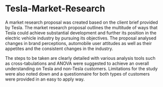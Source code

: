 # Tesla-Market-Research
A market research proposal was created based on the client brief provided by Tesla. The market research proposal outlines the multitude of ways that Tesla could achieve substantial development and further its position in the electric vehicle industry by pursuing its objectives. The proposal analysed changes in brand perceptions, automobile user attitudes as well as their appetites and the consistent changes in the industry.

The steps to be taken are clearly detailed with various analysis tools such as cross-tabulations and ANOVA were suggested to achieve an overall understanding on Tesla and non-Tesla customers. Limitations for the study were also noted down and a questionnaire for both types of customers were provided in an easy to apply way.
